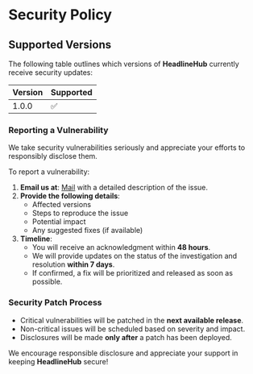 # Security Policy

## Supported Versions

The following table outlines which versions of **HeadlineHub** currently receive security updates:

| Version  | Supported          |
| -------- | ------------------ |
| 1.0.0    | :white_check_mark: |

### Reporting a Vulnerability

We take security vulnerabilities seriously and appreciate your efforts to responsibly disclose them.

To report a vulnerability:
1. **Email us at**: [Mail](akarshjha23@proton,me) with a detailed description of the issue.
2. **Provide the following details**:
   - Affected versions
   - Steps to reproduce the issue
   - Potential impact
   - Any suggested fixes (if available)
3. **Timeline**:
   - You will receive an acknowledgment within **48 hours**.
   - We will provide updates on the status of the investigation and resolution **within 7 days**.
   - If confirmed, a fix will be prioritized and released as soon as possible.

### Security Patch Process

- Critical vulnerabilities will be patched in the **next available release**.
- Non-critical issues will be scheduled based on severity and impact.
- Disclosures will be made **only after** a patch has been deployed.

We encourage responsible disclosure and appreciate your support in keeping **HeadlineHub** secure!
